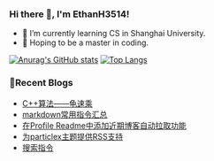 ### Hi there 👋, I'm EthanH3514!

- 🌱 I’m currently learning CS in Shanghai University.
- 🎈 Hoping to be a master in coding.

[![Anurag's GitHub stats](https://github-readme-stats.vercel.app/api?username=EthanH3514&show_icons=true&theme=tokyonight)](https://github.com/anuraghazra/github-readme-stats)
[![Top Langs](https://github-readme-stats.vercel.app/api/top-langs/?username=EthanH3514&layout=compact)](https://github.com/anuraghazra/github-readme-stats)

### **📝Recent Blogs**
<!-- BLOG-POST-LIST:START -->
- [C++算法——龟速乘](https://ethanh3514.github.io/2022/12/29/C-%E7%AE%97%E6%B3%95%E2%80%94%E2%80%94%E9%BE%9F%E9%80%9F%E4%B9%98/)
- [markdown常用指令汇总](https://ethanh3514.github.io/2022/12/29/markdown%E5%B8%B8%E7%94%A8%E6%8C%87%E4%BB%A4%E6%B1%87%E6%80%BB/)
- [在Profile Readme中添加近期博客自动拉取功能](https://ethanh3514.github.io/2022/12/28/%E5%9C%A8Profile-Readme%E4%B8%AD%E6%B7%BB%E5%8A%A0%E8%BF%91%E6%9C%9F%E5%8D%9A%E5%AE%A2%E8%87%AA%E5%8A%A8%E6%8B%89%E5%8F%96%E5%8A%9F%E8%83%BD/)
- [为particlex主题提供RSS支持](https://ethanh3514.github.io/2022/12/28/%E4%B8%BAparticlex%E4%B8%BB%E9%A2%98%E6%8F%90%E4%BE%9BRSS%E6%94%AF%E6%8C%81/)
- [搜索指令](https://ethanh3514.github.io/2022/12/28/%E6%90%9C%E7%B4%A2%E6%8C%87%E4%BB%A4/)
<!-- BLOG-POST-LIST:END -->
